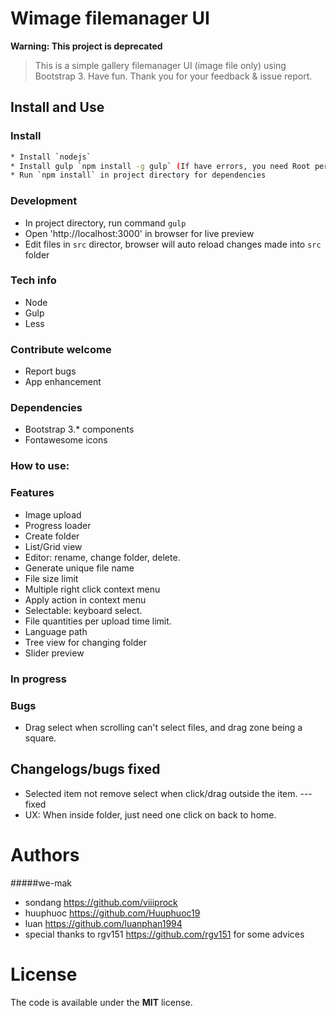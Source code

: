 # Wimage filemanager UI 

**Warning: This project is deprecated**

> This is a simple gallery filemanager UI (image file only) using Bootstrap 3.
Have fun. Thank you for your feedback & issue report.

## Install and Use

### Install

```bash
* Install `nodejs`
* Install gulp `npm install -g gulp` (If have errors, you need Root permisson to install Gulp)
* Run `npm install` in project directory for dependencies
```
### Development

- In project directory, run command `gulp`
- Open 'http://localhost:3000' in browser for live preview
- Edit files in `src` director, browser will auto reload changes made into `src` folder

### Tech info
- Node
- Gulp
- Less

### Contribute welcome
- Report bugs
- App enhancement

### Dependencies 
- Bootstrap 3.* components
- Fontawesome icons

### How to use:


### Features 
- Image upload
- Progress loader
- Create folder
- List/Grid view 
- Editor: rename, change folder, delete.
- Generate unique file name 
- File size limit
- Multiple right click context menu
- Apply action in context menu 
- Selectable: keyboard select.
- File quantities per upload time limit.
- Language path
- Tree view for changing folder
- Slider preview

### In progress 

### Bugs
- Drag select when scrolling can't select files, and drag zone being a square.

## Changelogs/bugs fixed
- Selected item not remove select when click/drag outside the item. --- fixed
- UX: When inside folder, just need one click on back to home.

# Authors 

#####we-mak 
- sondang https://github.com/viiiprock
- huuphuoc https://github.com/Huuphuoc19
- luan https://github.com/luanphan1994
- special thanks to rgv151 https://github.com/rgv151 for some advices 



# License 

The code is available under the **MIT** license. 
